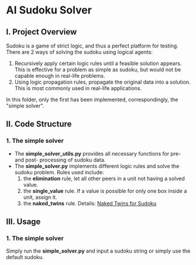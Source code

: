 # AI Sudoku Solver

## I. Project Overview
Sudoku is a game of strict logic, and thus a perfect platform for testing.
There are 2 ways of solving the sudoku using logical agents:
1. Recursively apply certain logic rules until a feasible solution appears.
This is effective for a problem as simple as sudoku, but would not be capable enough in real-life problems.
2. Using logic propagation rules, propagate the original data into a solution. This is most commonly used in real-life applications.

In this folder, only the first has been implemented, correspondingly, the "simple solver".

## II. Code Structure
### 1. The simple solver
- The **simple_solver_utils.py** provides all necessary functions for pre- and post- processing of sudoku data.
- The **simple_solver.py** implements different logic rules and solve the sudoku problem. Rules used include:
  1. the **elimination** rule, let all other peers in a unit not having a solved value.
  2. the **single_value** rule. If a value is possible for only one box inside a unit, assign it.
  3. the **naked_twins** rule. Details: [Naked Twins for Sudoku](http://www.sudokudragon.com/guidenakedtwins.htm)

## III. Usage
### 1. The simple solver
Simply run the **simple_solver.py** and input a sudoku string or simply use the default sudoku.